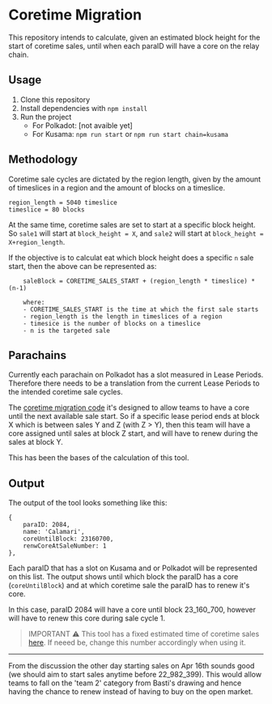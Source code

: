 # Coretime Migration

This repository intends to calculate, given an estimated block height for the start of coretime sales, until when each paraID will have a core on the relay chain.

## Usage
1. Clone this repository
2. Install dependencies with `npm install`
3. Run the project
    - For Polkadot: [not avaible yet]
    - For Kusama: `npm run start` or `npm run start chain=kusama`


## Methodology
Coretime sale cycles are dictated by the region length, given by the amount of timeslices in a region and the amount of blocks on a timeslice.

```rust=
region_length = 5040 timeslice
timeslice = 80 blocks
```

At the same time, coretime sales are set to start at a specific block height. So `sale1` will start at `block_height = X`, and `sale2` will start at `block_height = X+region_length`.

If the objective is to calculat eat which block height does a specific `n` sale start, then the above can be represented as:

```rust=
    saleBlock = CORETIME_SALES_START + (region_length * timeslice) * (n-1)
    
    where:
    - CORETIME_SALES_START is the time at which the first sale starts
    - region_length is the length in timeslices of a region
    - timesice is the number of blocks on a timeslice
    - n is the targeted sale
```

## Parachains
Currently each parachain on Polkadot has a slot measured in Lease Periods. Therefore there needs to be a translation from the current Lease Periods to the intended coretime sale cycles. 

The [coretime migration code](https://github.com/paritytech/polkadot-sdk/blob/cc1e6ac301ea88e3cb3253a84e4c6aa28f2d8f87/substrate/frame/broker/src/tick_impls.rs#L217-L221) it's designed to allow teams to have a core until the next available sale start. So if a specific lease period ends at block X which is between sales Y and Z (with Z > Y), then this team will have a core assigned until sales at block Z start, and will have to renew during the sales at block Y.

This has been the bases of the calculation of this tool.

## Output
The output of the tool looks something like this:

```rust=
{
    paraID: 2084,
    name: 'Calamari',
    coreUntilBlock: 23160700,
    renwCoreAtSaleNumber: 1
},

```

Each paraID that has a slot on Kusama and or Polkadot will be represented on this list. The output shows until which block the paraID has a core (`coreUntilBlock`) and at which coretime sale the paraID has to renew it's core. 

In this case, paraID 2084 will have a core until block 23_160_700, however will have to renew this core during sale cycle 1.

> IMPORTANT :warning: 
> This tool has a fixed estimated time of coretime sales [here](https://github.com/SBalaguer/coretime-migration/blob/6babf1f0b53efb32f7db63e331640c9cb4de7d26/index.js#L43). If neeed be, change this number accordingly when using it.


---
From the discussion the other day starting sales on Apr 16th sounds good (we should aim to start sales anytime before 22_982_399). This would allow teams to fall on the 'team 2' category from Basti's drawing and hence having the chance to renew instead of having to buy on the open market.

